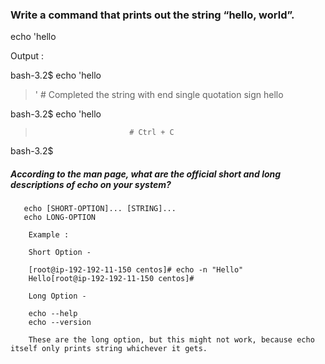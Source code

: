 ### Write a command that prints out the string “hello, world”.


echo 'hello


Output : 

bash-3.2$ echo 'hello
> '                        # Completed the string with end single quotation sign
hello

bash-3.2$ echo 'hello
>                          # Ctrl + C
bash-3.2$ 






##### According to the man page, what are the official short and long descriptions of echo on your system?

       echo [SHORT-OPTION]... [STRING]...
       echo LONG-OPTION

        Example :

        Short Option - 

        [root@ip-192-192-11-150 centos]# echo -n "Hello"
        Hello[root@ip-192-192-11-150 centos]# 

        Long Option -

        echo --help
        echo --version 

        These are the long option, but this might not work, because echo itself only prints string whichever it gets.



